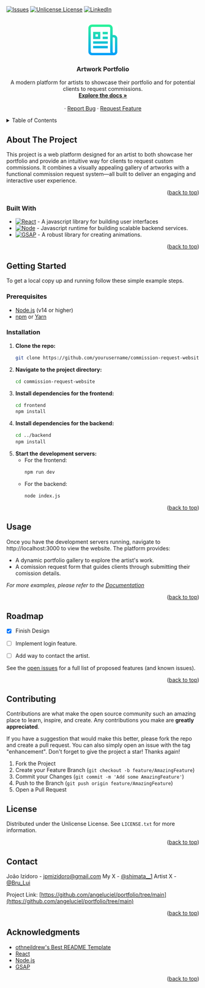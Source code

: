 <!-- Improved compatibility of back to top link: See: https://github.com/othneildrew/Best-README-Template/pull/73 -->
<a id="readme-top"></a>
<!--
*** Thanks for checking out the Best-README-Template. If you have a suggestion
*** that would make this better, please fork the repo and create a pull request
*** or simply open an issue with the tag "enhancement".
*** Don't forget to give the project a star!
*** Thanks again! Now go create something AMAZING! :D
-->



<!-- PROJECT SHIELDS -->
<!--
*** I'm using markdown "reference style" links for readability.
*** Reference links are enclosed in brackets [ ] instead of parentheses ( ).
*** See the bottom of this document for the declaration of the reference variables
*** for contributors-url, forks-url, etc. This is an optional, concise syntax you may use.
*** https://www.markdownguide.org/basic-syntax/#reference-style-links
-->

[![Issues][issues-shield]][issues-url]
[![Unlicense License][license-shield]][license-url]
[![LinkedIn][linkedin-shield]][linkedin-url]



<!-- PROJECT LOGO -->
<br />
<div align="center">
  <a href="https://github.com/othneildrew/Best-README-Template">
    <img src="images/logo.png" alt="Logo" width="80" height="80">
  </a>

  <h3 align="center">Artwork Portfolio</h3>

  <p align="center">
    A modern platform for artists to showcase their portfolio and for potential clients to request commissions.
    <br />
    <a href="https://github.com/angeluciel/portfolio"><strong>Explore the docs »</strong></a>
    <br />
    <br />
    <!-- <a href="#">View Demo</a> -->
    &middot;
    <a href="https://github.com/angeluciel/portfolio/blob/main/.github/ISSUE_TEMPLATE/bug-report---.md">Report Bug</a>
    &middot;
    <a href="https://github.com/angeluciel/portfolio/blob/main/.github/ISSUE_TEMPLATE/feature-request---.md">Request Feature</a>
  </p>
</div>



<!-- TABLE OF CONTENTS -->
<details>
  <summary>Table of Contents</summary>
  <ol>
    <li>
      <a href="#about-the-project">About The Project</a>
      <ul>
        <li><a href="#built-with">Built With</a></li>
      </ul>
    </li>
    <li>
      <a href="#getting-started">Getting Started</a>
      <ul>
        <li><a href="#prerequisites">Prerequisites</a></li>
        <li><a href="#installation">Installation</a></li>
      </ul>
    </li>
    <li><a href="#usage">Usage</a></li>
    <li><a href="#roadmap">Roadmap</a></li>
    <li><a href="#contributing">Contributing</a></li>
    <li><a href="#license">License</a></li>
    <li><a href="#contact">Contact</a></li>
    <li><a href="#acknowledgments">Acknowledgments</a></li>
  </ol>
</details>



<!-- ABOUT THE PROJECT -->
## About The Project

<!-- [![Product Name Screen Shot][product-screenshot]](https://example.com) -->

This project is a web platform designed for an artist to both showcase her portfolio and provide an intuitive way for clients to request custom commissions. It combines a visually appealing gallery of artworks with a functional commission request system—all built to deliver an engaging and interactive user experience.

<!--Here's why:
* Your time should be focused on creating something amazing. A project that solves a problem and helps others
* You shouldn't be doing the same tasks over and over like creating a README from scratch
* You should implement DRY principles to the rest of your life :smile:

Of course, no one template will serve all projects since your needs may be different. So I'll be adding more in the near future. You may also suggest changes by forking this repo and creating a pull request or opening an issue. Thanks to all the people have contributed to expanding this template!

Use the `BLANK_README.md` to get started.
-->
<p align="right">(<a href="#readme-top">back to top</a>)</p>



### Built With

<!-- * [![Next][Next.js]][Next-url] -->
* [![React][React.js]][React-url] - A javascript library for building user interfaces
* [![Node][Node.js]][Node-url] - Javascript runtime for building scalable backend services.
* [![GSAP][GSAP.js]][GSAP-url] - A robust library for creating animations.
<!-- * [![Vue][Vue.js]][Vue-url] -->
<!-- * [![Angular][Angular.io]][Angular-url] -->
<!-- * [![Svelte][Svelte.dev]][Svelte-url] -->
<!-- * [![Laravel][Laravel.com]][Laravel-url] -->
<!-- * [![Bootstrap][Bootstrap.com]][Bootstrap-url] -->
<!-- * [![JQuery][JQuery.com]][JQuery-url]  -->

<p align="right">(<a href="#readme-top">back to top</a>)</p>



<!-- GETTING STARTED -->
## Getting Started

To get a local copy up and running follow these simple example steps.

### Prerequisites

- [Node.js](https://nodejs.org/en/) (v14 or higher)
- [npm](https://www.npmjs.com/) or [Yarn](https://yarnpkg.com/)

### Installation
1. **Clone the repo:**
   ```bash
   git clone https://github.com/yourusername/commission-request-website.git
   ```
2. **Navigate to the project directory:**
    ```bash
    cd commission-request-website
    ```
3. **Install dependencies for the frontend:**
    ```bash
    cd frontend
    npm install
    ```
4. **Install dependencies for the backend:**
    ```bash
    cd ../backend
    npm install
    ```
5. **Start the development servers:**
    * For the frontend:
      ```bash
      npm run dev
      ```
    * For the backend:
      ```bash
      node index.js
      ```

<p align="right">(<a href="#readme-top">back to top</a>)</p>



<!-- USAGE EXAMPLES -->
## Usage

Once you have the development servers running, navigate to http://localhost:3000 to view the website. The platform provides:
* A dynamic portfolio gallery to explore the artist's work.
* A comission request form that guides clients through submitting their comission details.

_For more examples, please refer to the [Documentation](https://www.youtube.com/watch?v=dQw4w9WgXcQ)_

<p align="right">(<a href="#readme-top">back to top</a>)</p>



<!-- ROADMAP -->
## Roadmap

- [x] Finish Design
- [ ] Implement login feature.
- [ ] Add way to contact the artist.


See the [open issues](https://github.com/angeluciel/portfolio/issues) for a full list of proposed features (and known issues).

<p align="right">(<a href="#readme-top">back to top</a>)</p>


<!-- CONTRIBUTING -->
## Contributing

Contributions are what make the open source community such an amazing place to learn, inspire, and create. Any contributions you make are **greatly appreciated**.

If you have a suggestion that would make this better, please fork the repo and create a pull request. You can also simply open an issue with the tag "enhancement".
Don't forget to give the project a star! Thanks again!

1. Fork the Project
2. Create your Feature Branch (`git checkout -b feature/AmazingFeature`)
3. Commit your Changes (`git commit -m 'Add some AmazingFeature'`)
4. Push to the Branch (`git push origin feature/AmazingFeature`)
5. Open a Pull Request

<!--
### Top contributors:

<a href="https://github.com/othneildrew/Best-README-Template/graphs/contributors">
  <img src="https://contrib.rocks/image?repo=othneildrew/Best-README-Template" alt="contrib.rocks image" />
</a>

<p align="right">(<a href="#readme-top">back to top</a>)</p>
-->


<!-- LICENSE -->
## License

Distributed under the Unlicense License. See `LICENSE.txt` for more information.

<p align="right">(<a href="#readme-top">back to top</a>)</p>



<!-- CONTACT -->
## Contact

João Izidoro - jpmizidoro@gmail.com
My X - [@shimata__1](https://www.youtube.com/watch?v=dQw4w9WgXcQ)
Artist X - [@Bru_Lui](https://twitter.com/Bru__Lui)

Project Link: [https://github.com/angeluciel/portfolio/tree/main](https://github.com/angeluciel/portfolio/tree/main)

<p align="right">(<a href="#readme-top">back to top</a>)</p>



<!-- ACKNOWLEDGMENTS -->
## Acknowledgments

* [othneildrew's Best README Template](https://github.com/othneildrew/Best-README-Template)
* [React](https://reactjs.org/)
* [Node.js](https://nodejs.org/)
* [GSAP][GSAP-url]

<p align="right">(<a href="#readme-top">back to top</a>)</p>



<!-- MARKDOWN LINKS & IMAGES -->
<!-- https://www.markdownguide.org/basic-syntax/#reference-style-links -->
[issues-shield]: https://img.shields.io/github/issues/othneildrew/Best-README-Template.svg?style=for-the-badge
[issues-url]: https://github.com/angeluciel/portfolio/issues
[license-shield]: https://img.shields.io/github/license/othneildrew/Best-README-Template.svg?style=for-the-badge
[license-url]: https://github.com/angeluciel/portfolio/blob/main/LICENSE.txt
[linkedin-shield]: https://img.shields.io/badge/-LinkedIn-black.svg?style=for-the-badge&logo=linkedin&colorB=555
[linkedin-url]: https://www.linkedin.com/in/jo%C3%A3o-pedro-m-izidoro-986123309/
[product-screenshot]: images/screenshot.png
[Next.js]: https://img.shields.io/badge/next.js-000000?style=for-the-badge&logo=nextdotjs&logoColor=white
[Next-url]: https://nextjs.org/
<!-- REACT -->
[React.js]: https://img.shields.io/badge/React-20232A?style=for-the-badge&logo=react&logoColor=61DAFB
[React-url]: https://reactjs.org/
<!-- NODE -->
[Node.js]: https://img.shields.io/badge/node.js-339933?style=for-the-badge&logo=Node.js&logoColor=white
[Node-url]: https://nodejs.org/docs/latest/api/
<!-- GSAP -->
[GSAP.js]: https://img.shields.io/badge/GSAP-101010?style=flat&logoSize=auto&logo=greensock&logoColor=FFFFFF
[GSAP-url]: https://gsap.com/docs/v3/
